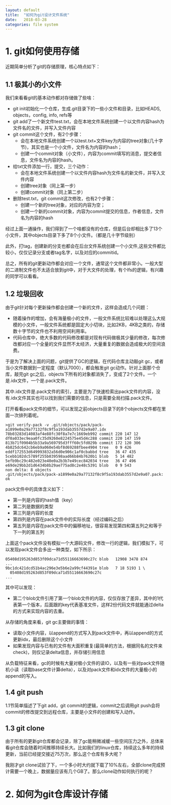 ```yaml
---
layout: default
title:  "如何为git设计文件系统"
date:   2018-03-28
categories: file system
---
```


# 1. git如何使用存储

近期简单分析了git的存储原理，核心特点如下：

## 1.1 极其小的小文件

我们来看看git的基本动作都对存储做了些啥：

- git init初始化一个仓库，生成.git目录下的一些小文件和目录，比如HEADS, objects，config, info, refs等
- git add了一个新文件test.txt，会在本地文件系统创建一个以文件内容hash为文件名的文件，并写入文件内容
- git commit这个文件，有2个步骤：
  - 会在本地文件系统创建一个以test.txt+文件key为内容的tree对象(几十字节)，其实也是一个小文件，文件名为内容的hash；
  - 创建一个commit对象（小文件），内容为commit填写的消息，提交者信息，文件名为内容的hash。
- 给txt文件添加一行，提交，三个动作：
  - 会在本地文件系统创建一个以文件内容hash为文件名的新文件，并写入文件内容
  - 创建tree对象（同上第一步）
  - 创建commit对象（同上第二步）
- 删除test.txt，git commit这次修改，也有2个步骤：
  - 创建一个新的tree对象，对应的内容为空；
  - 创建一个新的commit对象，内容为commit提交的信息，作者信息，文件名为内容的hash

经过上面一通操作，我们得到了一个啥都没有的仓库，但是后台却相比多了13个小文件，其中objects目录下多了8个小文件。（都是几十字节级别）

此外，打tag，创建新的分支也都会在后台文件系统创建一个小文件,这些文件都比较小，仅仅记录分支或者tag名字，以及对应的commitid。

总之，所有的git更新动作都会对应一个文件，通常这个文件都非常小。一般大型的二进制文件也不太适合放到git中，对于大文件的处理，有个lfs的逻辑，有兴趣的同学可以看看。

## 1.2 垃圾回收

由于git针对每个更新操作都会创建一个新的文件，这样会造成几个问题：

- 随着操作的增加，会有海量极小的文件，一般文件系统比较难以处理这么大规模的小文件，一般文件系统都是固定大小切块，比如2KB，4KB之类的，存储数十字节的文件也不利用空间利用率。
- 代码仓库中，绝大多数的代码修改都是对现有代码做极其少量的修改，每次修改都对应一个全量的文件显然不太经济，大量重复的数据会造成极大的空间浪费。

于是为了解决上面的问题，git提供了GC的逻辑，在代码仓库主动敲git gc，或者当小文件数据到一定程度（默认7000），都会触发git gc动作。针对上面那个仓库，敲完git gc之后，objects下所有的对象都消失了，变成了2个文件。一个是.idx文件，一个是.pack文件。

其中.idx文件是.pack文件的索引，主要是为了快速检索出pack文件的内容，没有.idx文件其实也可以找到我们需要的信息，只是需要全局扫描.pack文件。

打开看看pack文件的细节，可以发现之前objects目录下的8个objects文件都在里面一次排列着呢。

```
>git verify-pack -v .git/objects/pack/pack-a1899e0a29a77132f8c9f5a193dab3557d2e9a07.idx
78b03283d14083af4e88fc30f8a7e7c1669eb992 commit 220 147 12
df0a033ec9eaa0fc35d9260e8224575e45d4c288 commit 220 147 159
813b71f0904b5b33a9a569795d3fff60c5fd029b commit 172 120 306
4b825dc642cb6eb9a060e54bf8d69288fbee4904 tree   0 9 426
eddf172553d649993832a56d0e906c1af0cbabbd tree   36 47 435
5cebb102dc5789f255b039598aad66b84b7620b1 blob   5 14 482
5efb9bc29c482e023e40e0a2b3b7e49cec842034 tree   36 47 496
e69de29bb2d1d6434b8b29ae775ad8c2e48c5391 blob   0 9 543
non delta: 8 objects
.git/objects/pack/pack-a1899e0a29a77132f8c9f5a193dab3557d2e9a07.pack: ok
```

pack文件中的具体含义如下：

- 第一列是内容的hash值（key）
- 第二列是数据的类型
- 第三列是内容的长度
- 第四列是内容在pack文件中的实际长度（经过编码之后）
- 第五列是内容在pack文件中的偏移地址，很容易发现第四和第五列之和等于下一列的第五列

上面这个pack文件没有模拟一个大源码文件，修改一行的逻辑，我们模拟下，可以发现pack文件会多出一种类型，如下所示：

```
05408d195263d853f09dca71d55116663690c27c blob   12908 3478 874
...
9bc1dc421dcd51b4ac296e3e5b6e2a99cf44391e blob   7 18 5193 1 \
  05408d195263d853f09dca71d55116663690c27c
...
```

其中可以发现：

- 第二个blob文件引用了第一个blob文件的内容，仅仅存放了差异，其中的1代表第一个版本，后面跟的key代表基准文件，这样2份代码文件就能通过delta的方式来实现内容的去重。

从存储的角度来看，git gc主要做的事情：

- 读取小文件内容，以append的方式写入到pack文件中，再以append的方式更新idx，最后删除这个小文件
- 如果发现内容与已有的文件有大面积重复(最简单的方法，根据同名的文件来check)，则仅记录delta信息，并存储引用信息

从负载特征来看，gc的时候有大量对极小文件的读IO，以及有一些对pack文件随机小读（读取base文件计算delta），以及对pack文件和idx文件的大量极小的append的写入。

## 1.4 git push

1.1节简单描述了下git add，git commit的逻辑，commit之后调用git push会将commit的修改提交到远程仓库，主要是小文件的创建和写入动作。

## 1.3 git clone

由于所有的更新git仓库都会记录，除了gc能稍微减缓一些空间压力之外，总体来看git仓库会随着时间推移持续长大。比如我们的linux仓库，持续这么多年的持续更新，当前已经提交接近75万次，那么这个仓库有多大呢？

我刚才git clone试验了下，一个多小时大约就下载了10%左右，全部clone完成预计需要一个晚上，数据量应该有几个GB了。那么clone动作如何执行的呢？

# 2. 如何为git仓库设计存储

